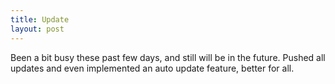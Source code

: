 ```yaml
---
title: Update
layout: post
---
```

Been a bit busy these past few days, and still will be in the future.
Pushed all updates and even implemented an auto update feature, better for all.